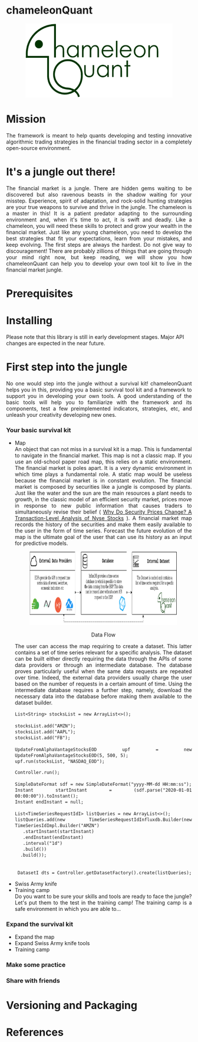 # chameleonQuant


 
<html>
<head>
  
</head>
<body>

<p align="center">
  <img width="400" height="200" src="src/main/resources/images/LogoSimple.png">
</p>

<h1>Mission</h1>
<p align="justify"> The framework is meant to help quants developing and testing innovative algorithmic trading strategies in the financial trading sector in a completely open-source environment. </p>

<h1>It's a jungle out there!</h1>
<div align="justify">
The financial market is a jungle. There are hidden gems waiting to be discovered but also ravenous beasts in the shadow waiting for your misstep. Experience, spirit of adaptation, and rock-solid hunting strategies are your true weapons to survive and thrive in the jungle. 
The chameleon is a master in this! It is a patient predator adapting to the surrounding environment and, when it's time to act, it is swift and deadly. Like a chameleon, you will need these skills to protect and grow your wealth in the financial market. Just like any young chameleon, you need to develop the best strategies that fit your expectations, learn from your mistakes, and keep evolving. 
The first steps are always the hardest. Do not give way to discouragement! There are probably zillions of things that are going through your mind right now, but keep reading, we will show you how chameleonQuant can help you to develop your own tool kit to live in the financial market jungle.
</div>

<h1> Prerequisites</h1>

<h1> Installing</h1>
Please note that this library is still in early development stages. Major API changes are expected in the near future.

<h1>First step into the jungle</h1>
<div align="justify">
No one would step into the jungle without a survival kit!  chameleonQuant helps you in this, providing you  a basic survival tool kit and a framework to support you in developing your own tools. A good understanding of the basic tools will help you to familiarize with the framework and its components, test a few preimplemented indicators,  strategies, etc, and unleash your creativity developing new ones. 
</div>
<h3>Your basic survival kit</h3>

<ul>
<li>Map</li>
<div align="justify">
An object that can not miss in a survival kit is a map. This is fundamental to navigate in the financial market. This map is not a classic map. If you use an old-school paper road map, this relies on a static environment. The financial market is poles apart. It is a very dynamic environment in which time plays a fundamental role. A static map would be useless because the financial market is in constant evolution. The financial market is composed by securities like a jungle is composed by plants. 
Just like the water and the sun are the main resources a plant needs to growth, in the classic model of an efficient security market, prices move in response to new public information that causes traders to simultaneously revise their belief ( <a href="https://papers.ssrn.com/sol3/papers.cfm?abstract_id=1298299">Why Do Security Prices Change? A Transaction-Level Analysis of Nyse Stocks</a> ).
A financial market map records the history of the securities and make them easily available to the user in the form of time series. Forecast the future evolution of the map is the ultimate goal of the user that can use its history as an input for predictive models.  

<p align="center">
 <figure align="center">
     <img width="950" height="200" src="src/main/resources/images/DataFlow.png" style="margin-right: 10px;" class="center" />
     <figcaption>
     <p align="center">Data Flow</p>
     </figcaption>
  </figure>
</p>

The user can access the map requiring to create a dataset. This latter contains a set of time series relevant for a specific analysis. The dataset can be built either directly requiring the data through the APIs of some data providers or through an intermediate database. The database proves particularly useful when the same data requests are repeated over time. Indeed, the external data providers usually charge the user based on the number of requests in a certain amount of time. Using the intermediate database requires a further step, namely, download the necessary data into the database before making them available to the dataset builder. 


```
List<String> stocksList = new ArrayList<>();

stocksList.add("AMZN");	 
stocksList.add("AAPL");
stocksList.add("FB");

UpdateFromAlphaVantageStocksEOD upf = new UpdateFromAlphaVantageStocksEOD(5, 500, 5);
upf.run(stocksList, "NASDAQ_EOD");

```

```
Controller.run();
		
SimpleDateFormat sdf = new SimpleDateFormat("yyyy-MM-dd HH:mm:ss");
Instant startInstant = (sdf.parse("2020-01-01 00:00:00")).toInstant();
Instant endInstant = null;

List<TimeSeriesRequestIdI> listQueries = new ArrayList<>();
listQueries.add(new TimeSeriesRequestIdInfluxdb.Builder(new TimeSeriesIdImpl.Builder("AMZN")
   .startInstant(startInstant)
   .endInstant(endInstant)
   .interval("1d")
   .build())
  .build());


 DatasetI dts = Controller.getDatasetFactory().create(listQueries);

```

</div>
 
<li>Swiss Army knife</li>
<li>Training camp</li>
<div align="justify"> Do you want to be sure your skills and tools are ready to face the jungle? Let's put them to the test in the training camp! 
The training camp is a safe environment in which you are able to...
 </div>
</ul>

<h3>Expand the survival kit</h3>

<ul>
  <li>Expand the map</li>
  <li>Expand Swiss Army knife tools</li>
  <li>Training camp</li>
</ul>

<h3>Make some practice</h3>
<h3>Share with friends</h3>

<h1>Versioning and Packaging</h1>

<h1>References</h1>
</body>
</html>
